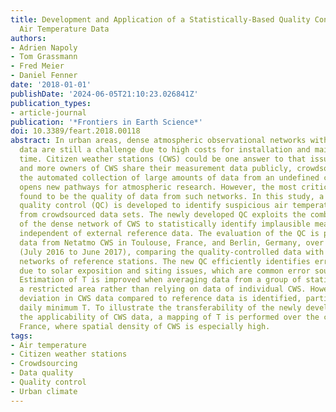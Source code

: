 ```yaml
---
title: Development and Application of a Statistically-Based Quality Control for Crowdsourced
  Air Temperature Data
authors:
- Adrien Napoly
- Tom Grassmann
- Fred Meier
- Daniel Fenner
date: '2018-01-01'
publishDate: '2024-06-05T21:10:23.026841Z'
publication_types:
- article-journal
publication: '*Frontiers in Earth Science*'
doi: 10.3389/feart.2018.00118
abstract: In urban areas, dense atmospheric observational networks with high-quality
  data are still a challenge due to high costs for installation and maintenance over
  time. Citizen weather stations (CWS) could be one answer to that issue. Since more
  and more owners of CWS share their measurement data publicly, crowdsourcing, i.e.,
  the automated collection of large amounts of data from an undefined crowd of citizens,
  opens new pathways for atmospheric research. However, the most critical issue is
  found to be the quality of data from such networks. In this study, a statistically-based
  quality control (QC) is developed to identify suspicious air temperature (T) measurements
  from crowdsourced data sets. The newly developed QC exploits the combined knowledge
  of the dense network of CWS to statistically identify implausible measurements,
  independent of external reference data. The evaluation of the QC is performed using
  data from Netatmo CWS in Toulouse, France, and Berlin, Germany, over a 1-year period
  (July 2016 to June 2017), comparing the quality-controlled data with data from two
  networks of reference stations. The new QC efficiently identifies erroneous data
  due to solar exposition and siting issues, which are common error sources of CWS.
  Estimation of T is improved when averaging data from a group of stations within
  a restricted area rather than relying on data of individual CWS. However, a positive
  deviation in CWS data compared to reference data is identified, particularly for
  daily minimum T. To illustrate the transferability of the newly developed QC and
  the applicability of CWS data, a mapping of T is performed over the city of Paris,
  France, where spatial density of CWS is especially high.
tags:
- Air temperature
- Citizen weather stations
- Crowdsourcing
- Data quality
- Quality control
- Urban climate
---
```

